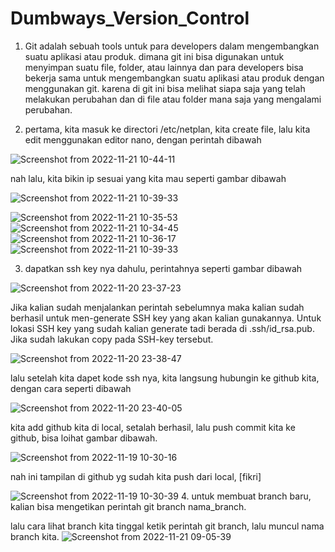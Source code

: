# Dumbways_Version_Control

1. Git adalah sebuah tools untuk para developers dalam mengembangkan suatu aplikasi atau produk. dimana git ini bisa digunakan untuk menyimpan suatu file, folder, atau lainnya dan para developers bisa bekerja sama untuk mengembangkan suatu aplikasi atau produk dengan menggunakan git. karena di git ini bisa melihat siapa saja yang telah melakukan perubahan dan di file atau folder mana saja yang mengalami perubahan.

2. pertama, kita masuk ke directori /etc/netplan, kita create file, lalu kita edit menggunakan editor nano, dengan perintah dibawah

![Screenshot from 2022-11-21 10-44-11](https://user-images.githubusercontent.com/118157585/202961798-afaceeb0-0a71-4571-aa9d-cf98bac78de2.png)

nah lalu, kita bikin ip sesuai yang kita mau seperti gambar dibawah

![Screenshot from 2022-11-21 10-39-33](https://user-images.githubusercontent.com/118157585/202961791-1d0c4764-c545-49da-96b2-ccde9e29abba.png)

![Screenshot from 2022-11-21 10-35-53](https://user-images.githubusercontent.com/118157585/202961924-494f1083-9ef3-4f43-aeab-8d492ab3c543.png)
![Screenshot from 2022-11-21 10-34-45](https://user-images.githubusercontent.com/118157585/202961936-99fd5acc-02f2-43e9-8041-bcb365618460.png)
![Screenshot from 2022-11-21 10-36-17](https://user-images.githubusercontent.com/118157585/202961782-f1a1b9fa-0694-4e22-806d-16a7fc91b8f4.png)
![Screenshot from 2022-11-21 10-39-33](https://user-images.githubusercontent.com/118157585/202961791-1d0c4764-c545-49da-96b2-ccde9e29abba.png)

3. dapatkan ssh key nya dahulu, perintahnya seperti gambar dibawah

![Screenshot from 2022-11-20 23-37-23](https://user-images.githubusercontent.com/118157585/202915168-fbb34c9c-522d-4fef-a673-90d270e2b38e.png) 

Jika kalian sudah menjalankan perintah sebelumnya maka kalian sudah berhasil untuk men-generate SSH key yang akan kalian gunakannya. Untuk lokasi SSH key yang sudah kalian generate tadi berada di .ssh/id_rsa.pub. Jika sudah lakukan copy pada SSH-key tersebut.

![Screenshot from 2022-11-20 23-38-47](https://user-images.githubusercontent.com/118157585/202915169-8b3f739d-4ae3-4b0b-b9c5-d8bc26a2f3fb.png)

lalu setelah kita dapet kode ssh nya, kita langsung hubungin ke github kita, dengan cara seperti dibawah

![Screenshot from 2022-11-20 23-40-05](https://user-images.githubusercontent.com/118157585/202915171-0ab3ee6d-318e-4759-b802-6a6711da043f.png)

kita add github kita di local, setalah berhasil, lalu push commit kita ke github, bisa loihat gambar dibawah.

![Screenshot from 2022-11-19 10-30-16](https://user-images.githubusercontent.com/118157585/202915160-1da1fa05-f722-4d63-b5a5-f67a6704b1c4.png)

nah ini tampilan di github yg sudah kita push dari local, [fikri]

![Screenshot from 2022-11-19 10-30-39](https://user-images.githubusercontent.com/118157585/202915155-d15a67cc-152f-45c2-a62c-cfcb5b7c1b8e.png)
4. untuk membuat  branch baru, kalian bisa mengetikan perintah git branch nama_branch.

lalu cara lihat branch kita tinggal ketik perintah git branch, lalu muncul nama branch kita.
![Screenshot from 2022-11-21 09-05-39](https://user-images.githubusercontent.com/118157585/202945380-e3dbc2e1-379d-4962-a71e-c5c80960c16c.png)
